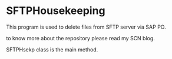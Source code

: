# SFTPHousekeeping

This program is used to delete files from SFTP server via SAP PO.

to know more about the repository please read my SCN blog.

SFTPHsekp class is the main method.
